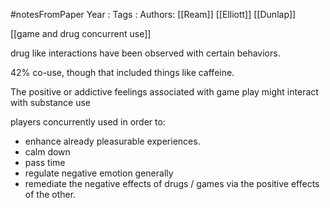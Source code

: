 #notesFromPaper
Year   :
Tags   :
Authors: [[Ream]] [[Elliott]] [[Dunlap]]

[[game and drug concurrent use]]

drug like interactions have been observed with certain behaviors.

42% co-use, though that included things like caffeine.

The positive or addictive feelings associated with game play might interact with substance use

players concurrently used in order to:

 - enhance already pleasurable experiences.
 - calm down
 - pass time
 - regulate negative emotion generally
 - remediate the negative effects of drugs / games via the positive effects of the other.
